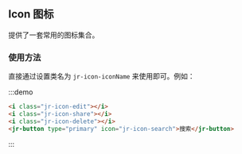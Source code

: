 ## Icon 图标

提供了一套常用的图标集合。

### 使用方法

直接通过设置类名为 `jr-icon-iconName` 来使用即可。例如：

:::demo
```html
<i class="jr-icon-edit"></i>
<i class="jr-icon-share"></i>
<i class="jr-icon-delete"></i>
<jr-button type="primary" icon="jr-icon-search">搜索</jr-button>

```
:::

